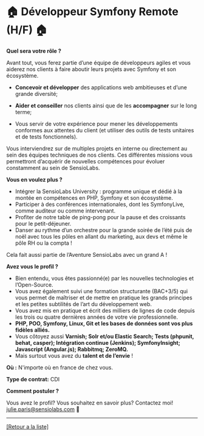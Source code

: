 # 🏠 Développeur Symfony Remote (H/F) 🏠


**Quel sera votre rôle ?** 

Avant tout, vous ferez partie d’une équipe de développeurs agiles et vous aiderez nos clients à faire aboutir leurs projets avec Symfony et son écosystème.

* **Concevoir et développer** des applications web ambitieuses et d’une grande diversité;

* **Aider et conseiller** nos clients ainsi que de les **accompagner** sur le long terme;

* Vous servir de votre expérience pour mener les développements conformes aux attentes du client (et utiliser des outils de tests unitaires et de tests fonctionnels).

Vous interviendrez sur de multiples projets en interne ou directement au sein des équipes techniques de nos clients.
Ces différentes missions vous permettront d’acquérir de nouvelles compétences pour évoluer constamment au sein de SensioLabs.

**Vous en voulez plus ?**

* Intégrer la SensioLabs University : programme unique et dédié à la montée en compétences en PHP, Symfony et son écosystème.
* Participer à des conférences internationales, dont les SymfonyLive, comme auditeur ou comme intervenant.
* Profiter de notre table de ping-pong pour la pause et des croissants pour le petit-déjeuner.
* Danser au rythme d’un orchestre pour la grande soirée de l’été puis de noël avec tous les pôles en allant du marketing, aux devs et même le pôle RH ou la compta !

Cela fait aussi partie de l’Aventure SensioLabs avec un grand A !

**Avez vous le profil ?**

* Bien entendu, vous êtes passionné(e) par les nouvelles technologies et l’Open-Source.
* Vous avez également suivi une formation structurante (BAC+3/5) qui vous permet de maîtriser et de mettre en pratique les grands principes et les petites subtilités de l’art du développement web.
* Vous avez mis en pratique et écrit des milliers de lignes de code depuis les trois ou quatre dernières années de votre vie professionnelle.
* **PHP, POO, Symfony, Linux, Git et les bases de données sont vos plus fidèles alliés.**
* Vous côtoyez aussi **Varnish; Solr et/ou Elastic Search; Tests (phpunit, behat, casper); Intégration continue (Jenkins); SymfonyInsight; Javascript (Angular.js); Rabbitmq; ZeroMQ.**
* Mais surtout vous avez du **talent et de l’envie** !


**Où :** N'importe où en france de chez vous.

**Type de contrat:** CDI


**Comment postuler ?**

Vous avez le profil? Vous souhaitez en savoir plus? Contactez moi! julie.paris@sensiolabs.com 	📧

----
<a href="https://github.com/jparisSensio/job-board-symfony/blob/master/README.md">[Retour a la liste]</a>

